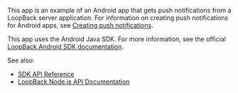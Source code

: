 This app is an example of an Android app that gets push notifications from a LoopBack server application.
For information on creating push notifications for Android apps, see [Creating push notifications](http://docs.strongloop.com/display/DOC/Creating+push+notifications).

This app uses the Android Java SDK. 
For more information, see the official [LoopBack Android SDK documentation](http://docs.strongloop.com/display/DOC/Android+SDK).

See also:

 * [SDK API Reference](http://apidocs.strongloop.com/loopback-android/api/index.html)
 * [LoopBack Node.js API Documentation](http://docs.strongloop.com/display/DOC/LoopBack+API)
